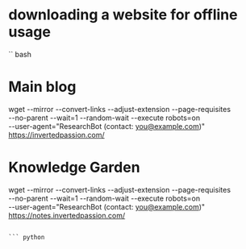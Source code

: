# downloading a website for offline usage

`` bash
# Main blog
wget --mirror --convert-links --adjust-extension --page-requisites \
     --no-parent --wait=1 --random-wait --execute robots=on \
     --user-agent="ResearchBot (contact: you@example.com)" \
     https://invertedpassion.com/

# Knowledge Garden
wget --mirror --convert-links --adjust-extension --page-requisites \
     --no-parent --wait=1 --random-wait --execute robots=on \
     --user-agent="ResearchBot (contact: you@example.com)" \
     https://notes.invertedpassion.com/

``` 

``` python

```